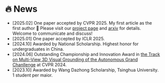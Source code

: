 # 🔥 News
- [2025.02] One paper accepted by CVPR 2025. My first article as the first author 🥳 Please visit our [project page](https://pqh22.github.io/projects/ProxyTransformation/index.html) and [arxiv](https://arxiv.org/abs/2502.19247) for details. Welcome to communicate and discuss!
- [2025.01] One paper accepted by ICLR 2025.
- [2024.10] Awarded by National Scholarship. Highest honor for undergraduates in China.
- [2024.06] Outstanding Championship and Innovation Award in [the Track on Multi-View 3D Visual Grounding of the Autonomous Grand Chanllenge](https://opendrivelab.com/challenge2024/#multiview_3d_visual_grounding) at CVPR 2024.
- [2023.10] Awarded by Wang Dazhong Scholarship, Tsinghua University. 1 student per maior.
 
